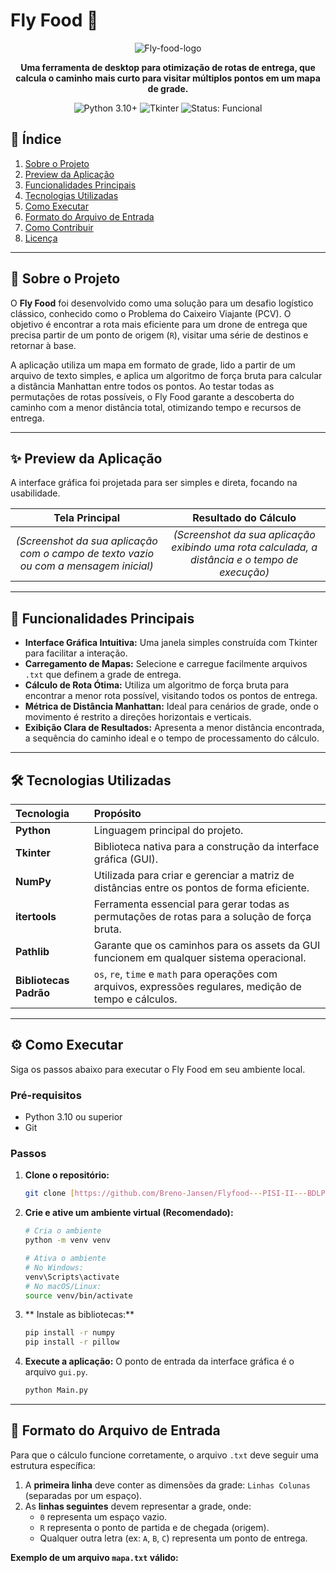 # Fly Food 🚁

<p align="center">
  <img src="https://i.ibb.co/TxftJ0c5/Fly-food-logo.png" alt="Fly-food-logo" border="0">
</p>

<p align="center">
  <strong>Uma ferramenta de desktop para otimização de rotas de entrega, que calcula o caminho mais curto para visitar múltiplos pontos em um mapa de grade.</strong>
</p>

<p align="center">
  <img src="https://img.shields.io/badge/Python-3.10+-blue?style=for-the-badge&logo=python" alt="Python 3.10+">
  <img src="https://img.shields.io/badge/GUI-Tkinter-orange?style=for-the-badge" alt="Tkinter">
  <img src="https://img.shields.io/badge/Status-Funcional-green?style=for-the-badge" alt="Status: Funcional">
</p>

## 📜 Índice

1.  [Sobre o Projeto](#-sobre-o-projeto)
2.  [Preview da Aplicação](#-preview-da-aplicação)
3.  [Funcionalidades Principais](#-funcionalidades-principais)
4.  [Tecnologias Utilizadas](#-tecnologias-utilizadas)
5.  [Como Executar](#-como-executar)
6.  [Formato do Arquivo de Entrada](#-formato-do-arquivo-de-entrada)
7.  [Como Contribuir](#-como-contribuir)
8.  [Licença](#-licença)

---

## 🎯 Sobre o Projeto

O **Fly Food** foi desenvolvido como uma solução para um desafio logístico clássico, conhecido como o Problema do Caixeiro Viajante (PCV). O objetivo é encontrar a rota mais eficiente para um drone de entrega que precisa partir de um ponto de origem (`R`), visitar uma série de destinos e retornar à base.

A aplicação utiliza um mapa em formato de grade, lido a partir de um arquivo de texto simples, e aplica um algoritmo de força bruta para calcular a distância Manhattan entre todos os pontos. Ao testar todas as permutações de rotas possíveis, o Fly Food garante a descoberta do caminho com a menor distância total, otimizando tempo e recursos de entrega.

---

## ✨ Preview da Aplicação

A interface gráfica foi projetada para ser simples e direta, focando na usabilidade.

| Tela Principal | Resultado do Cálculo |
| :---: | :---: |
| *<center>(Screenshot da sua aplicação com o campo de texto vazio ou com a mensagem inicial)</center>* | *<center>(Screenshot da sua aplicação exibindo uma rota calculada, a distância e o tempo de execução)</center>* |

---

## 🚀 Funcionalidades Principais

-   **Interface Gráfica Intuitiva:** Uma janela simples construída com Tkinter para facilitar a interação.
-   **Carregamento de Mapas:** Selecione e carregue facilmente arquivos `.txt` que definem a grade de entrega.
-   **Cálculo de Rota Ótima:** Utiliza um algoritmo de força bruta para encontrar a menor rota possível, visitando todos os pontos de entrega.
-   **Métrica de Distância Manhattan:** Ideal para cenários de grade, onde o movimento é restrito a direções horizontais e verticais.
-   **Exibição Clara de Resultados:** Apresenta a menor distância encontrada, a sequência do caminho ideal e o tempo de processamento do cálculo.

---

## 🛠️ Tecnologias Utilizadas

| Tecnologia | Propósito |
| :--- | :--- |
| **Python** | Linguagem principal do projeto. |
| **Tkinter** | Biblioteca nativa para a construção da interface gráfica (GUI). |
| **NumPy** | Utilizada para criar e gerenciar a matriz de distâncias entre os pontos de forma eficiente. |
| **itertools** | Ferramenta essencial para gerar todas as permutações de rotas para a solução de força bruta. |
| **Pathlib** | Garante que os caminhos para os assets da GUI funcionem em qualquer sistema operacional. |
| **Bibliotecas Padrão** | `os`, `re`, `time` e `math` para operações com arquivos, expressões regulares, medição de tempo e cálculos. |

---

## ⚙️ Como Executar

Siga os passos abaixo para executar o Fly Food em seu ambiente local.

### Pré-requisitos
-   Python 3.10 ou superior
-   Git

### Passos

1.  **Clone o repositório:**
    ```bash
    git clone [https://github.com/Breno-Jansen/Flyfood---PISI-II---BDLP.git](https://github.com/Breno-Jansen/Flyfood---PISI-II---BDLP.git)
    ```

2.  **Crie e ative um ambiente virtual (Recomendado):**
    ```bash
    # Cria o ambiente
    python -m venv venv

    # Ativa o ambiente
    # No Windows:
    venv\Scripts\activate
    # No macOS/Linux:
    source venv/bin/activate
    ```
    
3.  ** Instale as bibliotecas:**
    
    ```bash
    pip install -r numpy
    pip install -r pillow
    ```

4.  **Execute a aplicação:**
    O ponto de entrada da interface gráfica é o arquivo `gui.py`.
    ```bash
    python Main.py
    ```

---

## 📄 Formato do Arquivo de Entrada

Para que o cálculo funcione corretamente, o arquivo `.txt` deve seguir uma estrutura específica:

1.  A **primeira linha** deve conter as dimensões da grade: `Linhas Colunas` (separadas por um espaço).
2.  As **linhas seguintes** devem representar a grade, onde:
    -   `0` representa um espaço vazio.
    -   `R` representa o ponto de partida e de chegada (origem).
    -   Qualquer outra letra (ex: `A`, `B`, `C`) representa um ponto de entrega.

**Exemplo de um arquivo `mapa.txt` válido:**
